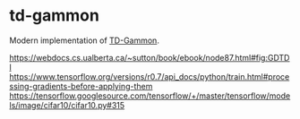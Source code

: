 # td-gammon

Modern implementation of [TD-Gammon](http://www.bkgm.com/articles/tesauro/tdl.html).

https://webdocs.cs.ualberta.ca/~sutton/book/ebook/node87.html#fig:GDTDl
https://www.tensorflow.org/versions/r0.7/api_docs/python/train.html#processing-gradients-before-applying-them
https://tensorflow.googlesource.com/tensorflow/+/master/tensorflow/models/image/cifar10/cifar10.py#315
